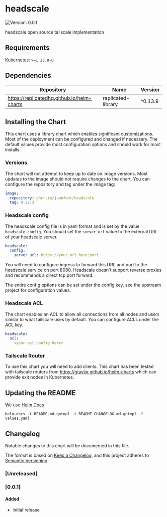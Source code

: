 # headscale

![Version: 0.0.1](https://img.shields.io/badge/Version-0.0.1-informational?style=flat-square)

headscale open source tailscale implementation

## Requirements

Kubernetes: `>=1.25.0-0`

## Dependencies
| Repository | Name | Version |
|------------|------|---------|
| https://replicatedhq.github.io/helm-charts | replicated-library | ^0.13.9 |

## Installing the Chart

This chart uses a library chart which enables significant customizations. Most of the deployment can be configured and changed if necessary. The default values provide most configuration options and should work for most installs.

### Versions
The chart will not attempt to keep up to date on image versions. Most updates to the image should not require changes to the chart. You can configure the repository and tag under the image tag:

```yaml
image:
  repository: ghcr.io/juanfont/headscale
  tag: 0.22.3
```

### Headscale config
The headscale config file is in yaml format and is set by the value `headscale.config`. You should set the `server_url` value to the external URL of your headscale server.

```yaml
headscale:
  config:
    server_url: https://your_url_here:port
```

You will need to configure ingress to forward this URL and port to the headscale service on port 8080. Headscale doesn't support reverse proxies and recommends a direct tcp port forward.

The entire config options can be set under the config key, see the upstream project for configuration values.

### Headscale ACL
The chart enables an ACL to allow all connections from all nodes and users similar to what tailscale uses by default. You can configure ACLs under the ACL key.

```yaml
headscale:
  acl:
    <your acl config here>
```

### Tailscale Router

To use this chart you will need to add clients. This chart has been tested with tailscale routers from https://gtaylor.github.io/helm-charts which can provide exit nodes in Kubernetes.

## Updating the README

We use [Helm Docs](https://github.com/norwoodj/helm-docs)

```
helm-docs -t README.md.gotmpl -t README_CHANGELOG.md.gotmpl -f values.yaml
```

## Changelog

Notable changes to this chart will be documented in this file.

The format is based on [Keep a Changelog](https://keepachangelog.com/en/1.0.0/),
and this project adheres to [Semantic Versioning](https://semver.org/spec/v2.0.0.html).

### [Unreleased]

### [0.0.1]

#### Added

- Initial release

